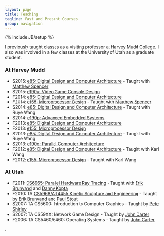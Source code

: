 ```yaml
---
layout: page
title: Teaching
tagline: Past and Present Courses
group: navigation
---
```

{% include JB/setup %}

I previously taught classes as a visiting professor at Harvey Mudd College. 
I also was involved in a few classes at the University of Utah as a graduate student.

### At Harvey Mudd
* S2015: [e85: Digital Design and Computer Architecture](http://pages.hmc.edu/jspjut/class/s2015/e85) - Taught with [Matthew Spencer][ms]
* S2015: [e190u: Video Game Console Design](http://pages.hmc.edu/jspjut/class/s2015/e190u) 
* F2014: [e85: Digital Design and Computer Architecture](http://pages.hmc.edu/jspjut/class/f2014/e85)
* F2014: [e155: Microprocessor Design](http://pages.hmc.edu/jspjut/class/f2014/e155) - Taught with [Matthew Spencer][ms]
* S2014: [e85: Digital Design and Computer Architecture](http://pages.hmc.edu/jspjut/class/s2014/e85) - Taught with Ruye Wang
* S2014: [e190p: Advanced Embedded Systems](http://pages.hmc.edu/jspjut/class/s2014/e190p)
* F2013: [e85: Digital Design and Computer Architecture](http://pages.hmc.edu/jspjut/class/f2013/e85)
* F2013: [e155: Microprocessor Design](http://pages.hmc.edu/jspjut/class/f2013/e155)
* S2013: [e85: Digital Design and Computer Architecture](http://pages.hmc.edu/jspjut/class/s2013/e85) - Taught with Ruye Wang
* S2013: [e190o: Parallel Computer Architecture](http://pages.hmc.edu/jspjut/class/s2013/e190o)
* F2012: [e85: Digital Design and Computer Architecture](https://sites.google.com/a/g.hmc.edu/e85f2012) - Taught with Karl Wang
* F2012: [e155: Microprocessor Design](https://sites.google.com/a/g.hmc.edu/e155f2012) - Taught with Karl Wang

### At Utah
* F2011: [CS6965: Parallel Hardware Ray Tracing](http://www.eng.utah.edu/~cs6965/) - Taught with [Erik Brunvand][elb] and [Danny Kopta][dk]
* F2010: TA [CS5968/Art4455 Kinetic Sculpture and Engineering](http://www.eng.utah.edu/~cs5968/) - Taught by [Erik Brunvand][elb] and [Paul Stout][paulstout]
* S2007: TA CS5600: Introduction to Computer Graphics - Taught by [Pete Shirley][ps]
* S2007: TA CS59XX: Network Game Design - Taught by [John Carter][jc]
* F2006: TA CS5460/6460: Operating Systems - Taught by [John Carter][jc]

.

   [elb]: http://www.cs.utah.edu/~elb
   [dk]: http://www.cs.utah.edu/~dkopta
   [ps]: http://www.cs.utah.edu/~shirley
   [paulstout]: http://faculty.utah.edu/u0300671-PAUL_L_STOUT/teaching/index.hml
   [jc]: http://researcher.watson.ibm.com/researcher/view.php?person=us-retrac
   [ms]: http://pages.hmc.edu/mspencer/



